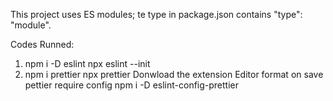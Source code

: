This project uses ES modules; te type in package.json contains "type": "module".

Codes Runned:

1. npm i -D eslint
   npx eslint --init
2. npm i prettier
   npx prettier
   Donwload the extension
   Editor format on save
   pettier require config
   npm i -D eslint-config-prettier
